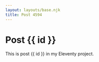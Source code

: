 ```yaml
---
layout: layouts/base.njk
title: Post 4594
---
```


# Post {{ id }}

This is post {{ id }} in my Eleventy project.

